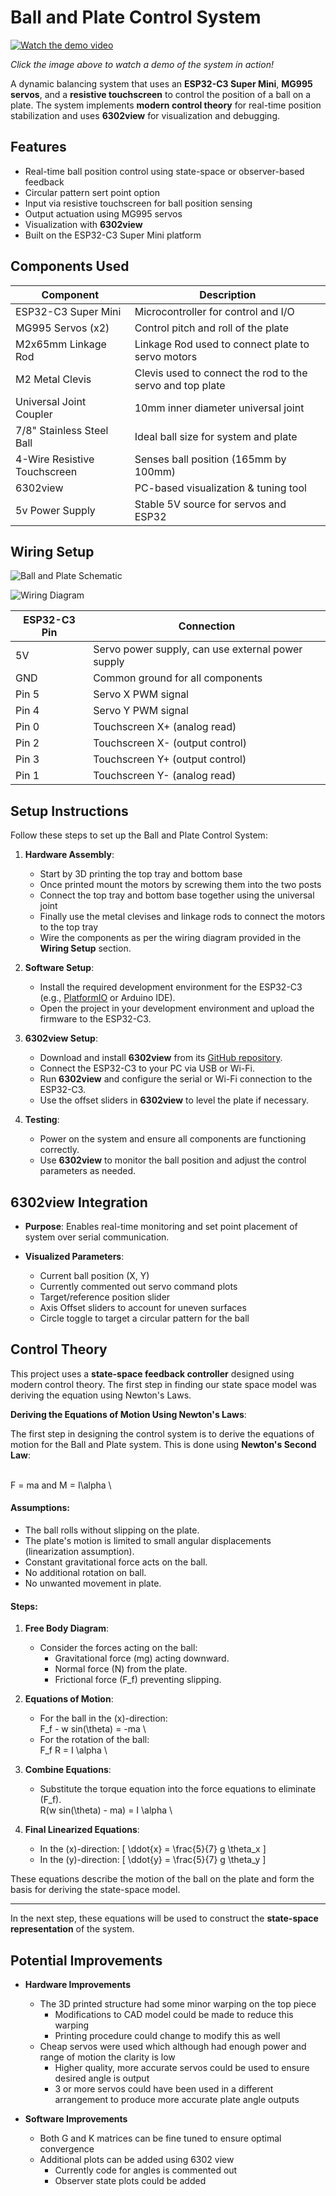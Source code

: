 # Ball and Plate Control System

[![Watch the demo video](https://img.youtube.com/vi/V8rTU_FPlsE/0.jpg)](https://www.youtube.com/watch?v=V8rTU_FPlsE)

*Click the image above to watch a demo of the system in action!*

A dynamic balancing system that uses an **ESP32-C3 Super Mini**, **MG995 servos**, and a **resistive touchscreen** to control the position of a ball on a plate. The system implements **modern control theory** for real-time position stabilization and uses **6302view** for visualization and debugging.

## Features

- Real-time ball position control using state-space or observer-based feedback
- Circular pattern sert point option
- Input via resistive touchscreen for ball position sensing
- Output actuation using MG995 servos
- Visualization with **6302view**
- Built on the ESP32-C3 Super Mini platform

## Components Used

| Component              | Description                                |
|------------------------|--------------------------------------------|
| ESP32-C3 Super Mini    | Microcontroller for control and I/O        |
| MG995 Servos (x2)      | Control pitch and roll of the plate        |
| M2x65mm Linkage Rod | Linkage Rod used to connect plate to servo motors |
| M2 Metal Clevis    | Clevis used to connect the rod to the servo and top plate |
| Universal Joint Coupler | 10mm inner diameter universal joint |
| 7/8" Stainless Steel Ball | Ideal ball size for system and plate |
| 4-Wire Resistive Touchscreen | Senses ball position (165mm by 100mm)  
| 6302view               | PC-based visualization & tuning tool       |
| 5v Power Supply           | Stable 5V source for servos and ESP32      |

## Wiring Setup

![Ball and Plate Schematic](./BallPlate_Schematic.jpeg)

![Wiring Diagram](./5v_Power_Supply.jpg)

| ESP32-C3 Pin | Connection                       |
| ------------ | -------------------------------- |
| 5V           | Servo power supply, can use external power supply |
| GND          | Common ground for all components |
| Pin 5       | Servo X PWM signal               |
| Pin 4        | Servo Y PWM signal               |
| Pin 0      | Touchscreen X+ (analog read)     |
| Pin 2        | Touchscreen X- (output control)  |
| Pin 3       | Touchscreen Y+ (output control)  |
| Pin 1        | Touchscreen Y- (analog read)     |


## Setup Instructions

Follow these steps to set up the Ball and Plate Control System:

1. **Hardware Assembly**:
   - Start by 3D printing the top tray and bottom base
   - Once printed mount the motors by screwing them into the two posts
   - Connect the top tray and bottom base together using the universal joint
   - Finally use the metal clevises and linkage rods to connect the motors to the top tray
   - Wire the components as per the wiring diagram provided in the **Wiring Setup** section.

2. **Software Setup**:
   - Install the required development environment for the ESP32-C3 (e.g., [PlatformIO](https://platformio.org/) or Arduino IDE).
   - Open the project in your development environment and upload the firmware to the ESP32-C3.

3. **6302view Setup**:
   - Download and install **6302view** from its [GitHub repository](https://github.com/almonds0166/6302view).
   - Connect the ESP32-C3 to your PC via USB or Wi-Fi.
   - Run **6302view** and configure the serial or Wi-Fi connection to the ESP32-C3.
   - Use the offset sliders in **6302view** to level the plate if necessary.

5. **Testing**:
   - Power on the system and ensure all components are functioning correctly.
   - Use **6302view** to monitor the ball position and adjust the control parameters as needed.

## 6302view Integration

- **Purpose**: Enables real-time monitoring and set point placement of system over serial communication.

- **Visualized Parameters**:
  - Current ball position (X, Y)
  - Currently commented out servo command plots
  - Target/reference position slider
  - Axis Offset sliders to account for uneven surfaces
  - Circle toggle to target a circular pattern for the ball

## Control Theory

This project uses a **state-space feedback controller** designed using modern control theory. The first step in finding our state space model was deriving the equation using Newton's Laws.

**Deriving the Equations of Motion Using Newton's Laws**:

The first step in designing the control system is to derive the equations of motion for the Ball and Plate system. This is done using **Newton's Second Law**:

\
F = ma and M = I\alpha
\

#### Assumptions:
- The ball rolls without slipping on the plate.
- The plate's motion is limited to small angular displacements (linearization assumption).
- Constant gravitational force acts on the ball.
- No additional rotation on ball.
- No unwanted movement in plate.

#### Steps:
1. **Free Body Diagram**:
   - Consider the forces acting on the ball:
     - Gravitational force \(mg\) acting downward.
     - Normal force \(N\) from the plate.
     - Frictional force \(F_f\) preventing slipping.

2. **Equations of Motion**:
   - For the ball in the \(x\)-direction:
     \
     F_f - w sin(\theta) = -ma
     \
   - For the rotation of the ball:
   \
    F_f R = I \alpha
   \

3. **Combine Equations**:
   - Substitute the torque equation into the force equations to eliminate \(F_f\).
   \
    R(w sin(\theta) - ma) = I \alpha
   \

4. **Final Linearized Equations**:
   - In the \(x\)-direction:
     \[
     \ddot{x} = \frac{5}{7} g \theta_x
     \]
   - In the \(y\)-direction:
     \[
     \ddot{y} = \frac{5}{7} g \theta_y
     \]

These equations describe the motion of the ball on the plate and form the basis for deriving the state-space model.

---

In the next step, these equations will be used to construct the **state-space representation** of the system.


## Potential Improvements

- **Hardware Improvements**
  - The 3D printed structure had some minor warping on the top piece
    - Modifications to CAD model could be made to reduce this warping
    - Printing procedure could change to modify this as well
  - Cheap servos were used which although had enough power and range of motion the clarity is low
    - Higher quality, more accurate servos could be used to ensure desired angle is output
    - 3 or more servos could have been used in a different arrangement to produce more accurate plate angle outputs

- **Software Improvements**
  - Both G and K matrices can be fine tuned to ensure optimal convergence
  - Additional plots can be added using 6302 view
    - Currently code for angles is commented out
    - Observer state plots could be added


    
